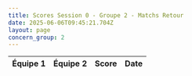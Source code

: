 ```yaml
---
title: Scores Session 0 - Groupe 2 - Matchs Retour
date: 2025-06-06T09:45:21.704Z
layout: page
concern_group: 2
---
```




| Équipe 1 | Équipe 2 | Score | Date |
|----------|----------|-------|------|

